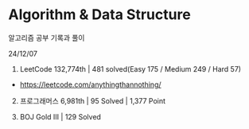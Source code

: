 # Algorithm & Data Structure

알고리즘 공부 기록과 풀이

24/12/07

1. LeetCode 132,774th | 481 solved(Easy 175 / Medium 249 / Hard 57)
- https://leetcode.com/anythingthannothing/

2. 프로그래머스 6,981th | 95 Solved | 1,377 Point

3. BOJ Gold III | 129 Solved
